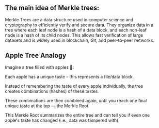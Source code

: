 ## The main idea of Merkle trees:
Merkle Trees are a data structure used in computer science and cryptography to efficiently verify and secure data. They organize data in a tree where each leaf node is a hash of a data block, and each non-leaf node is a hash of its child nodes. This allows fast verification of large datasets and is widely used in blockchain, Git, and peer-to-peer networks.

## Apple Tree Analogy
Imagine a tree filled with apples 🍎:

Each apple has a unique taste – this represents a file/data block.

Instead of remembering the taste of every apple individually, the tree creates combinations (hashes) of these tastes.

These combinations are then combined again, until you reach one final unique taste at the top — the Merkle Root.

This Merkle Root summarizes the entire tree and can tell you if even one apple's taste has changed (i.e., data was tampered with).
